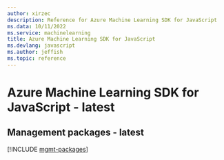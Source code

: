 ```yaml
---
author: xirzec
description: Reference for Azure Machine Learning SDK for JavaScript
ms.data: 10/11/2022
ms.service: machinelearning
title: Azure Machine Learning SDK for JavaScript
ms.devlang: javascript
ms.author: jeffish
ms.topic: reference
---
```

# Azure Machine Learning SDK for JavaScript - latest

## Management packages - latest
[!INCLUDE [mgmt-packages](machine-learning-mgmt-index.md)]